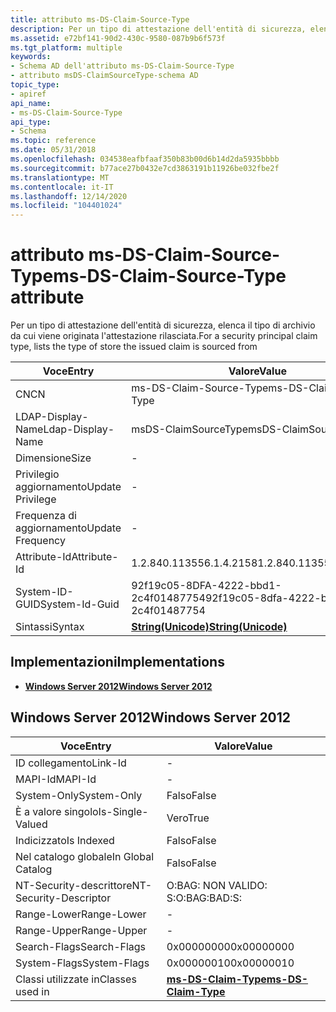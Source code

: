 ```yaml
---
title: attributo ms-DS-Claim-Source-Type
description: Per un tipo di attestazione dell'entità di sicurezza, elenca il tipo di archivio da cui viene originata l'attestazione rilasciata.
ms.assetid: e72bf141-90d2-430c-9580-087b9b6f573f
ms.tgt_platform: multiple
keywords:
- Schema AD dell'attributo ms-DS-Claim-Source-Type
- attributo msDS-ClaimSourceType-schema AD
topic_type:
- apiref
api_name:
- ms-DS-Claim-Source-Type
api_type:
- Schema
ms.topic: reference
ms.date: 05/31/2018
ms.openlocfilehash: 034538eafbfaaf350b83b00d6b14d2da5935bbbb
ms.sourcegitcommit: b77ace27b0432e7cd3863191b11926be032fbe2f
ms.translationtype: MT
ms.contentlocale: it-IT
ms.lasthandoff: 12/14/2020
ms.locfileid: "104401024"
---
```

# <a name="ms-ds-claim-source-type-attribute"></a><span data-ttu-id="d2107-105">attributo ms-DS-Claim-Source-Type</span><span class="sxs-lookup"><span data-stu-id="d2107-105">ms-DS-Claim-Source-Type attribute</span></span>

<span data-ttu-id="d2107-106">Per un tipo di attestazione dell'entità di sicurezza, elenca il tipo di archivio da cui viene originata l'attestazione rilasciata.</span><span class="sxs-lookup"><span data-stu-id="d2107-106">For a security principal claim type, lists the type of store the issued claim is sourced from</span></span>



| <span data-ttu-id="d2107-107">Voce</span><span class="sxs-lookup"><span data-stu-id="d2107-107">Entry</span></span> | <span data-ttu-id="d2107-108">Valore</span><span class="sxs-lookup"><span data-stu-id="d2107-108">Value</span></span> |
|-------------------|---------------------------------------------|
| <span data-ttu-id="d2107-109">CN</span><span class="sxs-lookup"><span data-stu-id="d2107-109">CN</span></span>                | <span data-ttu-id="d2107-110">ms-DS-Claim-Source-Type</span><span class="sxs-lookup"><span data-stu-id="d2107-110">ms-DS-Claim-Source-Type</span></span>                     |
| <span data-ttu-id="d2107-111">LDAP-Display-Name</span><span class="sxs-lookup"><span data-stu-id="d2107-111">Ldap-Display-Name</span></span> | <span data-ttu-id="d2107-112">msDS-ClaimSourceType</span><span class="sxs-lookup"><span data-stu-id="d2107-112">msDS-ClaimSourceType</span></span>                        |
| <span data-ttu-id="d2107-113">Dimensione</span><span class="sxs-lookup"><span data-stu-id="d2107-113">Size</span></span>              | \-                                          |
| <span data-ttu-id="d2107-114">Privilegio aggiornamento</span><span class="sxs-lookup"><span data-stu-id="d2107-114">Update Privilege</span></span>  | \-                                          |
| <span data-ttu-id="d2107-115">Frequenza di aggiornamento</span><span class="sxs-lookup"><span data-stu-id="d2107-115">Update Frequency</span></span>  | \-                                          |
| <span data-ttu-id="d2107-116">Attribute-Id</span><span class="sxs-lookup"><span data-stu-id="d2107-116">Attribute-Id</span></span>      | <span data-ttu-id="d2107-117">1.2.840.113556.1.4.2158</span><span class="sxs-lookup"><span data-stu-id="d2107-117">1.2.840.113556.1.4.2158</span></span>                     |
| <span data-ttu-id="d2107-118">System-ID-GUID</span><span class="sxs-lookup"><span data-stu-id="d2107-118">System-Id-Guid</span></span>    | <span data-ttu-id="d2107-119">92f19c05-8DFA-4222-bbd1-2c4f01487754</span><span class="sxs-lookup"><span data-stu-id="d2107-119">92f19c05-8dfa-4222-bbd1-2c4f01487754</span></span>        |
| <span data-ttu-id="d2107-120">Sintassi</span><span class="sxs-lookup"><span data-stu-id="d2107-120">Syntax</span></span>            | [<span data-ttu-id="d2107-121">**String(Unicode)**</span><span class="sxs-lookup"><span data-stu-id="d2107-121">**String(Unicode)**</span></span>](s-string-unicode.md) |



## <a name="implementations"></a><span data-ttu-id="d2107-122">Implementazioni</span><span class="sxs-lookup"><span data-stu-id="d2107-122">Implementations</span></span>

-   [<span data-ttu-id="d2107-123">**Windows Server 2012**</span><span class="sxs-lookup"><span data-stu-id="d2107-123">**Windows Server 2012**</span></span>](#windows-server-2012)

## <a name="windows-server-2012"></a><span data-ttu-id="d2107-124">Windows Server 2012</span><span class="sxs-lookup"><span data-stu-id="d2107-124">Windows Server 2012</span></span>



| <span data-ttu-id="d2107-125">Voce</span><span class="sxs-lookup"><span data-stu-id="d2107-125">Entry</span></span> | <span data-ttu-id="d2107-126">Valore</span><span class="sxs-lookup"><span data-stu-id="d2107-126">Value</span></span> |
|------------------------|---------------------------------------------------------|
| <span data-ttu-id="d2107-127">ID collegamento</span><span class="sxs-lookup"><span data-stu-id="d2107-127">Link-Id</span></span>                | \-                                                      |
| <span data-ttu-id="d2107-128">MAPI-Id</span><span class="sxs-lookup"><span data-stu-id="d2107-128">MAPI-Id</span></span>                | \-                                                      |
| <span data-ttu-id="d2107-129">System-Only</span><span class="sxs-lookup"><span data-stu-id="d2107-129">System-Only</span></span>            | <span data-ttu-id="d2107-130">Falso</span><span class="sxs-lookup"><span data-stu-id="d2107-130">False</span></span>                                                   |
| <span data-ttu-id="d2107-131">È a valore singolo</span><span class="sxs-lookup"><span data-stu-id="d2107-131">Is-Single-Valued</span></span>       | <span data-ttu-id="d2107-132">Vero</span><span class="sxs-lookup"><span data-stu-id="d2107-132">True</span></span>                                                    |
| <span data-ttu-id="d2107-133">Indicizzato</span><span class="sxs-lookup"><span data-stu-id="d2107-133">Is Indexed</span></span>             | <span data-ttu-id="d2107-134">Falso</span><span class="sxs-lookup"><span data-stu-id="d2107-134">False</span></span>                                                   |
| <span data-ttu-id="d2107-135">Nel catalogo globale</span><span class="sxs-lookup"><span data-stu-id="d2107-135">In Global Catalog</span></span>      | <span data-ttu-id="d2107-136">Falso</span><span class="sxs-lookup"><span data-stu-id="d2107-136">False</span></span>                                                   |
| <span data-ttu-id="d2107-137">NT-Security-descrittore</span><span class="sxs-lookup"><span data-stu-id="d2107-137">NT-Security-Descriptor</span></span> | <span data-ttu-id="d2107-138">O:BAG: NON VALIDO: S:</span><span class="sxs-lookup"><span data-stu-id="d2107-138">O:BAG:BAD:S:</span></span>                                            |
| <span data-ttu-id="d2107-139">Range-Lower</span><span class="sxs-lookup"><span data-stu-id="d2107-139">Range-Lower</span></span>            | \-                                                      |
| <span data-ttu-id="d2107-140">Range-Upper</span><span class="sxs-lookup"><span data-stu-id="d2107-140">Range-Upper</span></span>            | \-                                                      |
| <span data-ttu-id="d2107-141">Search-Flags</span><span class="sxs-lookup"><span data-stu-id="d2107-141">Search-Flags</span></span>           | <span data-ttu-id="d2107-142">0x00000000</span><span class="sxs-lookup"><span data-stu-id="d2107-142">0x00000000</span></span>                                              |
| <span data-ttu-id="d2107-143">System-Flags</span><span class="sxs-lookup"><span data-stu-id="d2107-143">System-Flags</span></span>           | <span data-ttu-id="d2107-144">0x00000010</span><span class="sxs-lookup"><span data-stu-id="d2107-144">0x00000010</span></span>                                              |
| <span data-ttu-id="d2107-145">Classi utilizzate in</span><span class="sxs-lookup"><span data-stu-id="d2107-145">Classes used in</span></span>        | [<span data-ttu-id="d2107-146">**ms-DS-Claim-Type**</span><span class="sxs-lookup"><span data-stu-id="d2107-146">**ms-DS-Claim-Type**</span></span>](c-msds-claimtype.md)<br/> |



 

 





